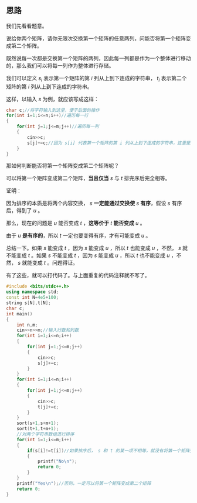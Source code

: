 ## 思路

我们先看看题意。

说给你两个矩阵，请你无限次交换第一个矩阵的任意两列，问能否将第一个矩阵变成第二个矩阵。

既然说每一次都是交换第一个矩阵的两列，因此每一列都是作为一个整体进行移动的，那么我们可以将每一列作为整体进行存储。

我们可以定义 $s_i$ 表示第一个矩阵的第 $i$ 列从上到下连成的字符串， $t_i$ 表示第二个矩阵的第 $i$ 列从上到下连成的字符串。

这样，以输入 $s$ 为例，就应该写成这样：
```cpp
char c;//将字符输入到这里，便于后面的操作
for(int i=1;i<=n;i++)//遍历每一行
{
	for(int j=1;j<=m;j++)//遍历每一列
	{
		cin>>c;
		s[j]+=c;//因为 s[i] 代表第一个矩阵的第 i 列从上到下连成的字符串，这里是第 j 列，所以要插入到 s[j] 后面
	}
}
```
那如何判断能否将第一个矩阵变成第二个矩阵呢？

可以将第一个矩阵变成第二个矩阵，**当且仅当** $s$ 与 $t$ 排完序后完全相等。

证明：

因为排序的本质是将两个内容交换， $s$ **一定能通过交换使** $s$ **有序**，假设 $s$ 有序后，得到了 $u$ 。

那么，现在的问题是 $u$ 能否变成 $t$ ，**这等价于** $t$ **能否变成** $u$ 。

由于 $u$ **是有序的**，所以 $t$ 一定也要变得有序，才有可能变成 $u$ 。

总结一下。如果 $s$ 能变成 $t$ ，因为 $s$ 能变成 $u$ ，所以 $t$ 也能变成 $u$ ，不然， $s$ 就不能变成 $t$ 。如果 $s$ 不能变成 $t$ ，因为 $s$ 能变成 $u$ ，所以 $t$ 也不能变成 $u$ ，不然， $s$ 就能变成 $t$ 。问题得证。

有了这些，就可以打代码了。与上面重复的代码注释就不写了。
```cpp
#include <bits/stdc++.h>
using namespace std;
const int N=4e5+100;
string s[N],t[N];
char c;
int main()
{
	int n,m;
	cin>>n>>m;//输入行数和列数
	for(int i=1;i<=n;i++)
	{
		for(int j=1;j<=m;j++)
		{
			cin>>c;
			s[j]+=c;
		}
	}
	for(int i=1;i<=n;i++)
	{
		for(int j=1;j<=m;j++)
		{
			cin>>c;
			t[j]+=c;
		}
	}
	sort(s+1,s+m+1);
	sort(t+1,t+m+1);
	//对两个字符串数组进行排序
	for(int i=1;i<=m;i++)
	{
		if(s[i]!=t[i])//如果排序后， s 和 t 的某一项不相等，就没有将第一个矩阵变成第二个矩阵的希望了
		{
			printf("No\n");
			return 0;
		}
	}
	printf("Yes\n");//否则，一定可以将第一个矩阵变成第二个矩阵
	return 0;
}
```